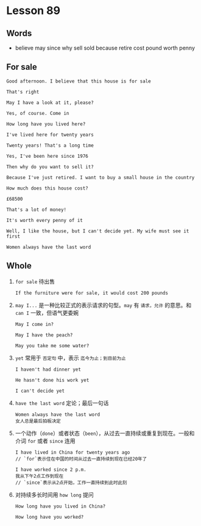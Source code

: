 # Lesson 89

## Words

- believe may since why sell sold because retire cost pound worth penny

## For sale

```
Good afternoon. I believe that this house is for sale

That's right

May I have a look at it, please?

Yes, of course. Come in

How long have you lived here?

I've lived here for twenty years

Twenty years! That's a long time

Yes, I've been here since 1976

Then why do you want to sell it?

Because I've just retired. I want to buy a small house in the country

How much does this house cost?

£68500

That's a lot of money!

It's worth every penny of it

Well, I like the house, but I can't decide yet. My wife must see it first

Women always have the last word
```

## Whole

1. `for sale` 待出售

   ```
   If the furniture were for sale, it would cost 200 pounds
   ```

2. `may I...` 是一种比较正式的表示请求的句型。`may` 有 `请求，允许` 的意思。和 `can I` 一致，但语气更委婉

   ```
   May I come in?

   May I have the peach?

   May you take me some water?
   ```

3. `yet` 常用于 `否定句` 中，表示 `迄今为止；到目前为止`

   ```
   I haven't had dinner yet

   He hasn't done his work yet

   I can't decide yet
   ```

4. `have the last word` 定论；最后一句话

   ```
   Women always have the last word
   女人总是最后拍板决定
   ```

5. 一个动作（`done`）或者状态（`been`），从过去一直持续或重复到现在。一般和介词 `for` 或者 `since` 连用

   ```
   I have lived in China for twenty years ago
   // `for`表示住在中国的时间从过去一直持续到现在已经20年了

   I have worked since 2 p.m.
   我从下午2点工作到现在
   // `since`表示从2点开始，工作一直持续到此时此刻
   ```

6. 对持续多长时间用 `how long` 提问

   ```
   How long have you lived in China?

   How long have you worked?
   ```
